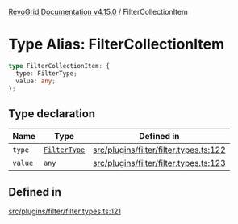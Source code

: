 [RevoGrid Documentation v4.15.0](README.md) / FilterCollectionItem

# Type Alias: FilterCollectionItem

```ts
type FilterCollectionItem: {
  type: FilterType;
  value: any;
};
```

## Type declaration

| Name | Type | Defined in |
| ------ | ------ | ------ |
| `type` | [`FilterType`](TypeAlias.FilterType.md) | [src/plugins/filter/filter.types.ts:122](https://github.com/revolist/revogrid/blob/f57e3b1afae49404a5b6670c54899cb5770f47c4/src/plugins/filter/filter.types.ts#L122) |
| `value` | `any` | [src/plugins/filter/filter.types.ts:123](https://github.com/revolist/revogrid/blob/f57e3b1afae49404a5b6670c54899cb5770f47c4/src/plugins/filter/filter.types.ts#L123) |

## Defined in

[src/plugins/filter/filter.types.ts:121](https://github.com/revolist/revogrid/blob/f57e3b1afae49404a5b6670c54899cb5770f47c4/src/plugins/filter/filter.types.ts#L121)
